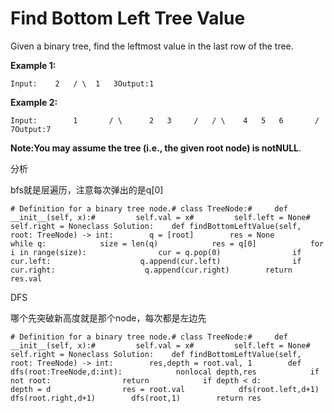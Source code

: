# Find Bottom Left Tree Value

Given a binary tree, find the leftmost value in the last row of the tree.

**Example 1:**

```text
Input:    2   / \  1   3Output:1
```

**Example 2:**

```text
Input:        1       / \      2   3     /   / \    4   5   6       /      7Output:7
```

**Note:**You may assume the tree \(i.e., the given root node\) is not**NULL**.

分析

bfs就是层遍历，注意每次弹出的是q\[0\]

```text
# Definition for a binary tree node.# class TreeNode:#     def __init__(self, x):#         self.val = x#         self.left = None#         self.right = Noneclass Solution:    def findBottomLeftValue(self, root: TreeNode) -> int:        q = [root]        res = None        while q:            size = len(q)            res = q[0]            for i in range(size):                cur = q.pop(0)                if cur.left:                    q.append(cur.left)                if cur.right:                    q.append(cur.right)        return res.val
```

DFS

哪个先突破新高度就是那个node，每次都是左边先

```text
# Definition for a binary tree node.# class TreeNode:#     def __init__(self, x):#         self.val = x#         self.left = None#         self.right = Noneclass Solution:    def findBottomLeftValue(self, root: TreeNode) -> int:        res,depth = root.val, 1        def dfs(root:TreeNode,d:int):            nonlocal depth,res            if not root:                return            if depth < d:                depth = d                res = root.val            dfs(root.left,d+1)            dfs(root.right,d+1)        dfs(root,1)        return res
```

